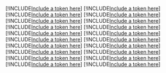 [!INCLUDE[Include a token here](refs1526864305244/r1.md)]
[!INCLUDE[Include a token here](refs1526864305244/r2.md)]
[!INCLUDE[Include a token here](refs1526864305244/r3.md)]
[!INCLUDE[Include a token here](refs1526864305244/r4.md)]
[!INCLUDE[Include a token here](refs1526864305244/r5.md)]
[!INCLUDE[Include a token here](refs1526864305244/r6.md)]
[!INCLUDE[Include a token here](refs1526864305244/r7.md)]
[!INCLUDE[Include a token here](refs1526864305244/r8.md)]
[!INCLUDE[Include a token here](refs1526864305244/r9.md)]
[!INCLUDE[Include a token here](refs1526864305244/r10.md)]
[!INCLUDE[Include a token here](refs1526864305244/r11.md)]
[!INCLUDE[Include a token here](refs1526864305244/r12.md)]
[!INCLUDE[Include a token here](refs1526864305244/r13.md)]
[!INCLUDE[Include a token here](refs1526864305244/r14.md)]
[!INCLUDE[Include a token here](refs1526864305244/r15.md)]
[!INCLUDE[Include a token here](refs1526864305244/r16.md)]
[!INCLUDE[Include a token here](refs1526864305244/r17.md)]
[!INCLUDE[Include a token here](refs1526864305244/r18.md)]
[!INCLUDE[Include a token here](refs1526864305244/r19.md)]
[!INCLUDE[Include a token here](refs1526864305244/r20.md)]